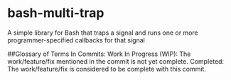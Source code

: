 # bash-multi-trap
A simple library for Bash that traps a signal and runs one or more programmer-specified callbacks for that signal

##Glossary of Terms In Commits:
Work In Progress (WIP): The work/feature/fix mentioned in the commit is not yet complete.
Completed: The work/feature/fix is considered to be complete with this commit.
